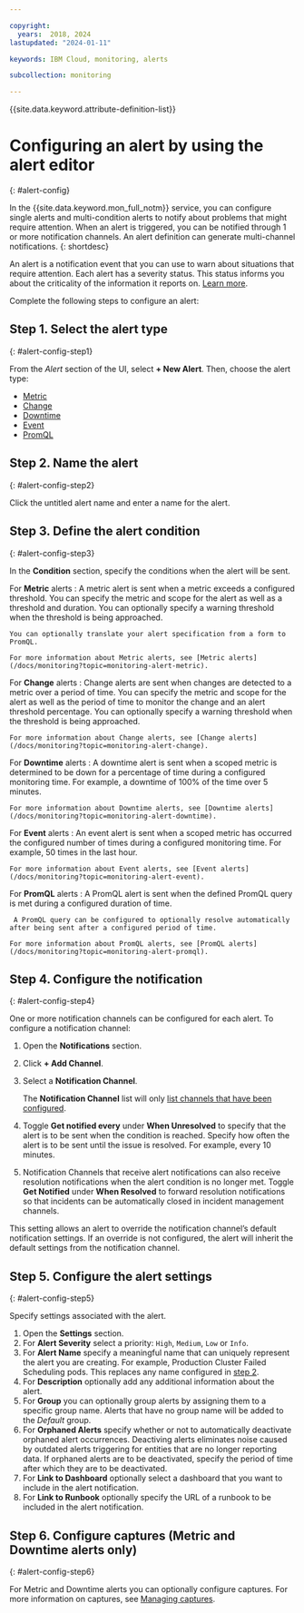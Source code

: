 ```yaml
---

copyright:
  years:  2018, 2024
lastupdated: "2024-01-11"

keywords: IBM Cloud, monitoring, alerts

subcollection: monitoring

---
```


{{site.data.keyword.attribute-definition-list}}

# Configuring an alert by using the alert editor
{: #alert-config}

In the {{site.data.keyword.mon_full_notm}} service, you can configure single alerts and multi-condition alerts to notify about problems that might require attention. When an alert is triggered, you can be notified through 1 or more notification channels. An alert definition can generate multi-channel notifications.
{: shortdesc}

An alert is a notification event that you can use to warn about situations that require attention. Each alert has a severity status. This status informs you about the criticality of the information it reports on. [Learn more](/docs/monitoring?topic=monitoring-alerts).

Complete the following steps to configure an alert:

## Step 1.  Select the alert type
{: #alert-config-step1}

From the *Alert* section of the UI, select **+ New Alert**. Then, choose the alert type:

* [Metric](/docs/monitoring?topic=monitoring-alert-metric)
* [Change](/docs/monitoring?topic=monitoring-alert-change)
* [Downtime](/docs/monitoring?topic=monitoring-alert-downtime)
* [Event](/docs/monitoring?topic=monitoring-alert-event)
* [PromQL](/docs/monitoring?topic=monitoring-alert-promql)


## Step 2. Name the alert
{: #alert-config-step2}

Click the untitled alert name and enter a name for the alert.


## Step 3. Define the alert condition
{: #alert-config-step3}

In the **Condition** section, specify the conditions when the alert will be sent.

For **Metric** alerts
:   A metric alert is sent when a metric exceeds a configured threshold. You can specify the metric and scope for the alert as well as a threshold and duration. You can optionally specify a warning threshold when the threshold is being approached.

    You can optionally translate your alert specification from a form to PromQL.

    For more information about Metric alerts, see [Metric alerts](/docs/monitoring?topic=monitoring-alert-metric).

For **Change** alerts
:   Change alerts are sent when changes are detected to a metric over a period of time. You can specify the metric and scope for the alert as well as the period of time to monitor the change and an alert threshold percentage. You can optionally specify a warning threshold when the threshold is being approached.

    For more information about Change alerts, see [Change alerts](/docs/monitoring?topic=monitoring-alert-change).

For **Downtime** alerts
:   A downtime alert is sent when a scoped metric is determined to be down for a percentage of time during a configured monitoring time. For example, a downtime of 100% of the time over 5 minutes.

    For more information about Downtime alerts, see [Downtime alerts](/docs/monitoring?topic=monitoring-alert-downtime).

For **Event** alerts
:   An event alert is sent when a scoped metric has occurred the configured number of times during a configured monitoring time. For example, 50 times in the last hour.

    For more information about Event alerts, see [Event alerts](/docs/monitoring?topic=monitoring-alert-event).

For **PromQL** alerts
:    A PromQL alert is sent when the defined PromQL query is met during a configured duration of time. 

     A PromQL query can be configured to optionally resolve automatically after being sent after a configured period of time.

    For more information about PromQL alerts, see [PromQL alerts](/docs/monitoring?topic=monitoring-alert-promql).

## Step 4. Configure the notification
{: #alert-config-step4}

One or more notification channels can be configured for each alert.  To configure a notification channel:

1. Open the **Notifications** section.
2. Click **+ Add Channel**.
3. Select a **Notification Channel**.

   The **Notification Channel** list will only [list channels that have been configured](/docs/monitoring?topic=monitoring-notifications).
4. Toggle **Get notified every** under **When Unresolved** to specify that the alert is to be sent when the condition is reached. Specify how often the alert is to be sent until the issue is resolved. For example, every 10 minutes.
5. Notification Channels that receive alert notifications can also receive resolution notifications when the alert condition is no longer met. Toggle **Get Notified** under **When Resolved** to forward resolution notifications so that incidents can be automatically closed in incident management channels.

This setting allows an alert to override the notification channel’s default notification settings. If an override is not configured, the alert will inherit the default settings from the notification channel.


## Step 5. Configure the alert settings
{: #alert-config-step5}

Specify settings associated with the alert.

1. Open the **Settings** section.
2. For **Alert Severity** select a priority: `High`, `Medium`, `Low` or `Info`.
3. For **Alert Name** specify a meaningful name that can uniquely represent the alert you are creating. For example, Production Cluster Failed Scheduling pods. This replaces any name configured in [step 2](#alert-config-step2).
4. For **Description** optionally add any additional information about the alert.
5. For **Group** you can optionally group alerts by assigning them to a specific group name. Alerts that have no group name will be added to the *Default* group.
6. For **Orphaned Alerts** specify whether or not to automatically deactivate orphaned alert occurrences. Deactiving alerts eliminates noise caused by outdated alerts triggering for entities that are no longer reporting data. If orphaned alerts are to be deactivated, specify the period of time after which they are to be deactivated.
7. For **Link to Dashboard** optionally select a dashboard that you want to include in the alert notification.
8. For **Link to Runbook** optionally specify the URL of a runbook to be included in the alert notification.

## Step 6. Configure captures (Metric and Downtime alerts only)
{: #alert-config-step6}

For Metric and Downtime alerts you can optionally configure captures. For more information on captures, see [Managing captures](/docs/monitoring?topic=monitoring-captures).

